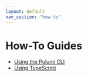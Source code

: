 ```yaml
---
layout: default 
nav_section: "how-to"
---
```


# How-To Guides

- [Using the Pulumi CLI](./cli-commands.html)
- [Using TypeScript](./typescript.html)

<!-- COMMENTED UNTIL KNOWN ISSUES GETS SOME CONTENT -->
<!-- - [Known issues](./known-issues.html) -->
